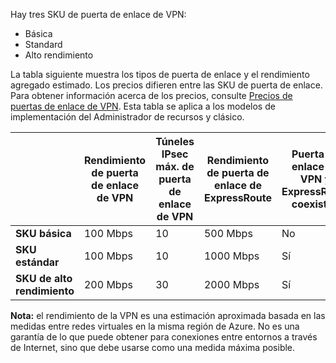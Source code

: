 Hay tres SKU de puerta de enlace de VPN:

- Básica
- Standard
- Alto rendimiento

La tabla siguiente muestra los tipos de puerta de enlace y el rendimiento agregado estimado. Los precios difieren entre las SKU de puerta de enlace. Para obtener información acerca de los precios, consulte [Precios de puertas de enlace de VPN](https://azure.microsoft.com/pricing/details/vpn-gateway/). Esta tabla se aplica a los modelos de implementación del Administrador de recursos y clásico.


| | **Rendimiento de puerta de enlace de VPN** | **Túneles IPsec máx. de puerta de enlace de VPN** | **Rendimiento de puerta de enlace de ExpressRoute** | **Puerta de enlace de VPN y ExpressRoute coexisten**|
|--- |----------------------------|-----------------------------------|-------------------------------------|-----------------------------------------|
| **SKU básica** | 100 Mbps | 10 | 500 Mbps | No |
| **SKU estándar** | 100 Mbps | 10 | 1000 Mbps | Sí |
| **SKU de alto rendimiento** | 200 Mbps | 30 | 2000 Mbps | Sí |


**Nota:** el rendimiento de la VPN es una estimación aproximada basada en las medidas entre redes virtuales en la misma región de Azure. No es una garantía de lo que puede obtener para conexiones entre entornos a través de Internet, sino que debe usarse como una medida máxima posible.

<!---HONumber=AcomDC_0224_2016-->